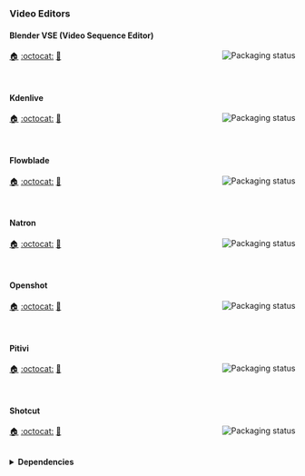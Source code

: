 ### Video Editors

#### Blender VSE (Video Sequence Editor)
<a href="https://repology.org/project/blender/versions">
    <img src="https://repology.org/badge/vertical-allrepos/blender.svg?columns=3&header=Blender&exclude_unsupported=1" alt="Packaging status" align="right">
</a>

[:house:](https://belnder.org) [:octocat:](https://projects.blender.org/blender/blender) [:bookmark:](https://projects.blender.org/blender/blender/projects/17)

<br clear="right"/>

#### Kdenlive
<a href="https://repology.org/project/kdenlive/versions">
    <img src="https://repology.org/badge/vertical-allrepos/kdenlive.svg?columns=3&header=Kdenlive&exclude_unsupported=1" alt="Packaging status" align="right">
</a>

[:house:](https://kdenlive.org) [:octocat:](https://invent.kde.org/multimedia/kdenlive) [:bookmark:](https://kdenlive.org/en/blog/)

<br clear="right"/>

#### Flowblade
<a href="https://repology.org/project/flowblade/versions">
    <img src="https://repology.org/badge/vertical-allrepos/flowblade.svg?columns=3&header=Flowblade&exclude_unsupported=1" alt="Packaging status" align="right">
</a>

[:house:](https://jliljebl.github.io/flowblade/) [:octocat:](https://github.com/jliljebl/flowblade) [:bookmark:](https://github.com/jliljebl/flowblade/blob/master/flowblade-trunk/docs/RELEASE_NOTES.md)

<br clear="right"/>

#### Natron
<a href="https://repology.org/project/natron/versions">
    <img src="https://repology.org/badge/vertical-allrepos/natron.svg?columns=3&header=Natron&exclude_unsupported=1" alt="Packaging status" align="right">
</a>

[:house:](https://natrongithub.github.io/) [:octocat:](https://github.com/NatronGitHub/Natron) [:bookmark:](https://github.com/NatronGitHub/Natron/blob/RB-2.5/CHANGELOG.md)

<br clear="right"/>

#### Openshot
<a href="https://repology.org/project/openshot/versions">
    <img src="https://repology.org/badge/vertical-allrepos/openshot.svg?columns=3&header=Openshot&exclude_unsupported=1" alt="Packaging status" align="right">
</a>

[:house:](https://openshot.org) [:octocat:](https://github.com/OpenShot/openshot-qt) [:bookmark:](https://github.com/OpenShot/openshot-qt/releases)

<br clear="right"/>

#### Pitivi
<a href="https://repology.org/project/pitivi/versions">
    <img src="https://repology.org/badge/vertical-allrepos/pitivi.svg?columns=3&header=Pitivi&exclude_unsupported=1" alt="Packaging status" align="right">
</a>

[:house:](https://pitivi.org) [:octocat:](https://gitlab.gnome.org/GNOME/pitivi) [:bookmark:](https://gitlab.gnome.org/GNOME/pitivi/-/blob/master/NEWS)

<br clear="right"/>

#### Shotcut
<a href="https://repology.org/project/shotcut/versions">
    <img src="https://repology.org/badge/vertical-allrepos/shotcut.svg?columns=3&header=Shotcut&exclude_unsupported=1" alt="Packaging status" align="right">
</a>

[:house:](https://shotcut.org) [:octocat:](https://github.com/mltframework/shotcut) [:bookmark:](https://www.shotcut.org/download/releasenotes/)

<br clear="right"/>

<details>
  <summary><b>Dependencies</b></summary>
<a href="https://repology.org/project/mlt/versions">
    <img src="https://repology.org/badge/vertical-allrepos/mlt.svg?columns=3&header=mlt&exclude_unsupported=1" alt="Packaging status" align="right">
</a>

[:house:](https://mltframework.org) [:octocat:](https://github.com/mltframework/mlt) [:bookmark:](https://github.com/mltframework/mlt/blob/master/NEWS)

<br clear="right"/>

----

<a href="https://repology.org/project/ffmpeg/versions">
    <img src="https://repology.org/badge/vertical-allrepos/ffmpeg.svg?columns=3&header=ffmpeg&exclude_unsupported=1" alt="Packaging status" align="right">
</a>

[:house:](https://ffmpeg.org) [:octocat:](https://github.com/FFmpeg/FFmpeg) [:bookmark:](https://github.com/FFmpeg/FFmpeg/blob/master/Changelog)

<br clear="right"/>

----

<a href="https://repology.org/project/libsndfile/versions">
    <img src="https://repology.org/badge/vertical-allrepos/libsndfile.svg?columns=3&header=libsndfile&exclude_unsupported=1" alt="Packaging status" align="right">
</a>

[:house:](https://libsndfile.github.io/libsndfile/) [:octocat:](https://github.com/libsndfile/libsndfile) [:bookmark:](https://github.com/libsndfile/libsndfile/blob/master/CHANGELOG.md)

<br clear="right"/>

----

<a href="https://repology.org/project/libsoundio/versions">
    <img src="https://repology.org/badge/vertical-allrepos/libsoundio.svg?columns=3&header=libsoundio&exclude_unsupported=1" alt="Packaging status" align="right">
</a>

[:house:](http://libsound.io/) [:octocat:](https://github.com/andrewrk/libsoundio)  
[:bookmark:]()

<br clear="right"/>

----

<a href="https://repology.org/project/ffmpeg/versions">
    <img src="https://repology.org/badge/vertical-allrepos/ffmpeg.svg?columns=3&header=ffmpeg&exclude_unsupported=1" alt="Packaging status" align="right">
</a>

[:house:](https://ffmpeg.org) [:octocat:](https://github.com/FFmpeg/FFmpeg) [:bookmark:](https://github.com/FFmpeg/FFmpeg/blob/master/Changelog)

<br clear="right"/>

----

<a href="https://repology.org/project/ffmpeg/versions">
    <img src="https://repology.org/badge/vertical-allrepos/ffmpeg.svg?columns=3&header=ffmpeg&exclude_unsupported=1" alt="Packaging status" align="right">
</a>

[:house:](https://ffmpeg.org) [:octocat:](https://github.com/FFmpeg/FFmpeg) [:bookmark:](https://github.com/FFmpeg/FFmpeg/blob/master/Changelog)

<br clear="right"/>

</details>

